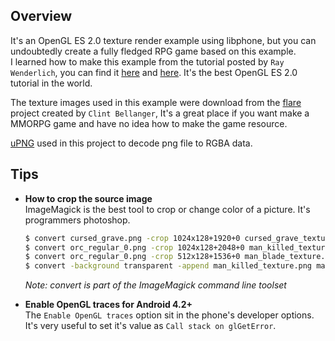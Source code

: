 Overview
-------------
It's an OpenGL ES 2.0 texture render example using libphone, but you can undoubtedly create a fully fledged RPG game based on this example.  
I learned how to make this example from the tutorial posted by `Ray Wenderlich`, you can find it [here](https://www.raywenderlich.com/3664/opengl-tutorial-for-ios-opengl-es-2-0) and [here](https://www.raywenderlich.com/4404/opengl-es-2-0-for-iphone-tutorial-part-2-textures). It's the best OpenGL ES 2.0 tutorial in the world.  

The texture images used in this example were download from the [flare](http://opengameart.org/content/flare) project created by `Clint Bellanger`, It's a great place if you want make a MMORPG game and have no idea how to make the game resource.  

[uPNG](https://github.com/elanthis/upng) used in this project to decode png file to RGBA data.

Tips
---------------
- **How to crop the source image**  
  ImageMagick is the best tool to crop or change color of a picture. It's programmers photoshop.   
  ```sh
  $ convert cursed_grave.png -crop 1024x128+1920+0 cursed_grave_texture.png
  $ convert orc_regular_0.png -crop 1024x128+2048+0 man_killed_texture.png
  $ convert orc_regular_0.png -crop 512x128+1536+0 man_blade_texture.png
  $ convert -background transparent -append man_killed_texture.png man_blade_texture.png man_texture.png
  ```
  *Note: convert is part of the ImageMagick command line toolset*

- **Enable OpenGL traces for Android 4.2+**  
  The `Enable OpenGL traces` option sit in the phone's developer options. It's very useful to set it's value as `Call stack on glGetError`.  
